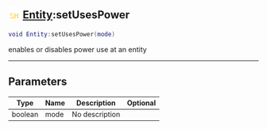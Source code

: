 ## <img src="../../.gitbook/assets/shared.png" width="24" height=24 /> [Entity](https://iaswiki.rawr.dev/readme/entity):setUsesPower

```lua
void Entity:setUsesPower(mode)
```

enables or disables power use at an entity

------
## Parameters

| Type   | Name | Description | Optional |
| ------ | ---- | ----------- | -------: |
| boolean | mode | No description |  |

